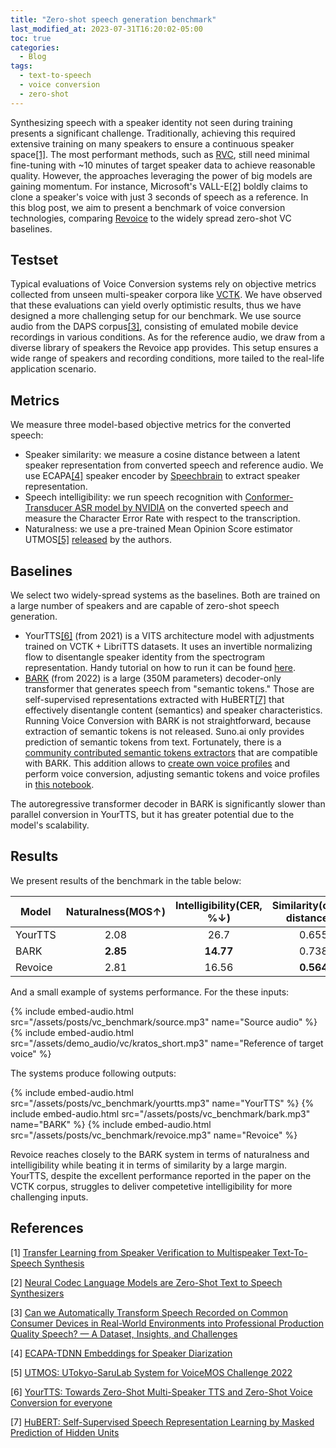 ```yaml
---
title: "Zero-shot speech generation benchmark"
last_modified_at: 2023-07-31T16:20:02-05:00
toc: true
categories:
  - Blog
tags:
  - text-to-speech
  - voice conversion
  - zero-shot
---
```


Synthesizing speech with a speaker identity not seen during training presents a significant challenge. Traditionally, achieving this required extensive training on many speakers to ensure a continuous speaker space[[1]](#1). The most performant methods, such as [RVC](https://github.com/RVC-Project/Retrieval-based-Voice-Conversion-WebUI/blob/main/docs/README.en.md), still need minimal fine-tuning with ~10 minutes of target speaker data to achieve reasonable quality. However, the approaches leveraging the power of big models are gaining momentum. For instance, Microsoft's VALL-E[[2]](#2) boldly claims to clone a speaker's voice with just 3 seconds of speech as a reference. In this blog post, we aim to present a benchmark of voice conversion technologies, comparing [Revoice](https://play.google.com/store/apps/details?id=com.app.vc&hl=en_US) to the widely spread zero-shot VC baselines.

## Testset

Typical evaluations of Voice Conversion systems rely on objective metrics collected from unseen multi-speaker corpora like [VCTK](https://datashare.ed.ac.uk/handle/10283/3443). We have observed that these evaluations can yield overly optimistic results, thus we have designed a more challenging setup for our benchmark. We use source audio from the DAPS corpus[[3]](#3), consisting of emulated mobile device recordings in various conditions. As for the reference audio, we draw from a diverse library of speakers the Revoice app provides. This setup ensures a wide range of speakers and recording conditions, more tailed to the real-life application scenario.

## Metrics

We measure three model-based objective metrics for the converted speech:

* Speaker similarity: we measure a cosine distance between a latent speaker representation from converted speech and reference audio.
  We use ECAPA[[4]](#4) speaker encoder by [Speechbrain](https://huggingface.co/speechbrain/spkrec-ecapa-voxceleb) to extract speaker representation.
* Speech intelligibility: we run speech recognition with [Conformer-Transducer ASR model by NVIDIA](https://huggingface.co/nvidia/stt_en_conformer_transducer_xlarge#model-architecture) on the converted speech and measure the Character Error Rate with respect to the transcription.
* Naturalness: we use a pre-trained Mean Opinion Score estimator UTMOS[[5]](#5) [released](https://huggingface.co/spaces/sarulab-speech/UTMOS-demo) by the authors.

## Baselines

We select two widely-spread systems as the baselines. Both are trained on a large number of speakers and are capable of zero-shot speech generation. 

* YourTTS[[6]](#6) (from 2021) is a VITS architecture model with adjustments trained on VCTK + LibriTTS datasets.
  It uses an invertible normalizing flow to disentangle speaker identity from the spectrogram representation.
  Handy tutorial on how to run it can be found [here](https://colab.research.google.com/drive/1gjdwOKCZuavPn_5oy8QA01sKmXpEq5AZ?usp=sharing#scrollTo=jeQ9O6llm8D5).
* [BARK](https://github.com/suno-ai/bark) (from 2022) is a large (350M parameters) decoder-only transformer that generates speech from "semantic tokens." Those are self-supervised representations extracted with HuBERT[[7]](#7) that effectively disentangle content (semantics) and speaker characteristics. Running Voice Conversion with BARK is not straightforward, because extraction of semantic tokens is not released.
Suno.ai only provides prediction of semantic tokens from text. Fortunately, there is a [community contributed semantic tokens extractors](https://github.com/gitmylo/bark-voice-cloning-HuBERT-quantizer) that are compatible with BARK. This addition allows to [create own voice profiles](https://github.com/gitmylo/bark-voice-cloning-HuBERT-quantizer/blob/master/notebook.ipynb) and perform voice conversion, adjusting semantic tokens and voice profiles in [this notebook](https://github.com/serp-ai/bark-with-voice-clone/blob/main/generate.ipynb).

The autoregressive transformer decoder in BARK is significantly slower than parallel conversion in YourTTS, but it has greater potential due to the model's scalability.

## Results

We present results of the benchmark in the table below:

| Model | Naturalness(MOS↑)  | Intelligibility(CER, %↓) | Similarity(cosine distance↓)
| --- | :---: | :---: | :---: |
| YourTTS | 2.08 | 26.7 | 0.655 |
| BARK | **2.85** | **14.77** | 0.738 |
| Revoice | 2.81 | 16.56 | **0.564** |

And a small example of systems performance. For the these inputs:

{% include embed-audio.html src="/assets/posts/vc_benchmark/source.mp3" name="Source audio" %}
{% include embed-audio.html src="/assets/demo_audio/vc/kratos_short.mp3" name="Reference of target voice" %}

The systems produce following outputs:

{% include embed-audio.html src="/assets/posts/vc_benchmark/yourtts.mp3" name="YourTTS" %}
{% include embed-audio.html src="/assets/posts/vc_benchmark/bark.mp3" name="BARK" %}
{% include embed-audio.html src="/assets/posts/vc_benchmark/revoice.mp3" name="Revoice" %}

Revoice reaches closely to the BARK system in terms of naturalness and intelligibility while beating
it in terms of similarity by a large margin. YourTTS, despite the excellent performance reported in the paper on the VCTK corpus,
struggles to deliver competetive intelligibility for more challenging inputs.

## References
<a id="1">[1]</a>
[Transfer Learning from Speaker Verification to Multispeaker Text-To-Speech Synthesis](https://arxiv.org/abs/1806.04558)

<a id="2">[2]</a>
[Neural Codec Language Models are Zero-Shot Text to Speech Synthesizers](https://arxiv.org/abs/2301.02111)

<a id="3">[3]</a>
[Can we Automatically Transform Speech Recorded on Common Consumer Devices in Real-World Environments into Professional Production Quality Speech? — A Dataset, Insights, and Challenges](https://ccrma.stanford.edu/~gautham/Site/daps_files/mysore-spl2015.pdf)

<a id="4">[4]</a>
[ECAPA-TDNN Embeddings for Speaker Diarization](https://arxiv.org/abs/2104.01466)

<a id="5">[5]</a>
[UTMOS: UTokyo-SaruLab System for VoiceMOS Challenge 2022](https://arxiv.org/abs/2204.02152)

<a id="6">[6]</a>
[YourTTS: Towards Zero-Shot Multi-Speaker TTS and Zero-Shot Voice Conversion for everyone](https://arxiv.org/abs/2112.02418)

<a id="7">[7]</a>
[HuBERT: Self-Supervised Speech Representation Learning by Masked Prediction of Hidden Units](https://arxiv.org/pdf/2106.07447.pdf)




